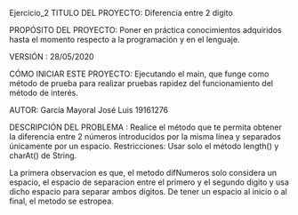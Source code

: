 Ejercicio_2
TITULO DEL PROYECTO: Diferencia entre 2 digito

PROPÓSITO DEL PROYECTO: Poner en práctica conocimientos adquiridos hasta el momento respecto a la programación y en el lenguaje.

VERSIÓN : 28/05/2020

CÓMO INICIAR ESTE PROYECTO: Ejecutando el main, que funge como método de prueba para realizar pruebas rapidez del funcionamiento del método de interés.

AUTOR: García Mayoral José Luis 19161276

DESCRIPCIÓN DEL PROBLEMA : Realice el método que te permita obtener la diferencia entre 2 números introducidos por la misma línea y separados únicamente por un espacio. Restricciones: Usar solo el método length() y charAt() de String.

La primera observacion es que, el metodo difNumeros solo considera un espacio, el espacio de separacion entre el primero y el segundo digito y usa
dicho espacio para separar ambos digitos. De tener un espacio al inicio o al final, el metodo se estropea.
